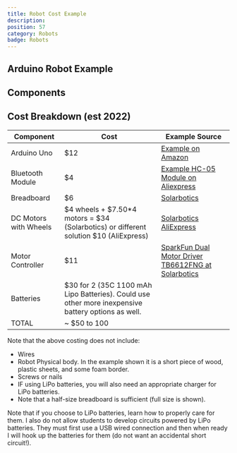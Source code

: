 ```yaml
---
title: Robot Cost Example
description:
position: 57
category: Robots
badge: Robots
---
```


## Arduino Robot Example

<display-image src="/robot/arduinorobots.jpg"></display-image>

## Components

<display-image src="/robot/RobotComponents.jpg"></display-image>

## Cost Breakdown (est 2022)

<div class="flex flex-col">
  <div class="overflow-x-auto sm:-mx-6 lg:-mx-8">
    <div class="py-2 inline-block min-w-full sm:px-6 lg:px-8">
      <div class="overflow-hidden">
        <table class="min-w-full">
          <thead class="bg-gray-800 border-b">
            <tr>
              <th scope="col" class="text-sm font-medium text-white px-6 py-4 text-left">
                Component
              </th>
              <th scope="col" class="text-sm font-medium text-white px-6 py-4 text-left">
                Cost
              </th>
              <th scope="col" class="text-sm font-medium text-white px-6 py-4 text-left">
                Example Source
              </th>
            </tr>
          </thead>
          <tbody>
            <tr class="bg-gray-100 border-b">
              <td class="px-6 py-4 whitespace-nowrap text-sm font-medium text-gray-900">
                Arduino Uno
              </td>
              <td class="text-sm text-gray-900 font-light px-6 py-4 whitespace-nowrap">
                $12
              </td>
              <td class="text-sm text-gray-900 font-light px-6 py-4 whitespace-nowrap">
                <a href="https://www.amazon.ca/CANADUINO-ATmega328P-Module-Compatible-Arduino/dp/B07ZQQLDD9/ref=sr_1_9?crid=3TB6CPU9STGFJ&keywords=arduino+uno&qid=1644862194&sprefix=arduino+uno%2Caps%2C136&sr=8-9">Example on Amazon</a>
              </td>
            </tr>
            <tr class="bg-white border-b">
              <td class="px-6 py-4 whitespace-nowrap text-sm font-medium text-gray-900">
                Bluetooth Module
              </td>
              <td class="text-sm text-gray-900 font-light px-6 py-4 whitespace-nowrap">
                $4
              </td>
              <td class="text-sm text-gray-900 font-light px-6 py-4 whitespace-nowrap">
                <a href="https://www.aliexpress.com/item/32786773297.html?spm=a2g0o.9042311.0.0.">Example HC-05 Module on Aliexpress</a>
              </td>
            </tr>
            <tr class="bg-gray-100 border-b">
              <td class="px-6 py-4 whitespace-nowrap text-sm font-medium text-gray-900">
                Breadboard
              </td>
              <td class="text-sm text-gray-900 font-light px-6 py-4 whitespace-nowrap text-center">
                $6
              </td>
              <td class="text-sm text-gray-900 font-light px-6 py-4 whitespace-nowrap">
                <a href="https://www.solarbotics.com/product/21025">Solarbotics</a>
              </td>
            </tr>
            <tr class="bg-gray-100 border-b">
              <td class="px-6 py-4 whitespace-nowrap text-sm font-medium text-gray-900">
                DC Motors with Wheels
              </td>
              <td class="text-sm text-gray-900 font-light px-6 py-4 whitespace-nowrap text-center">
                $4 wheels + $7.50*4 motors = $34 (Solarbotics) or different solution $10 (AliExpress)
              </td>
              <td class="text-sm text-gray-900 font-light px-6 py-4 whitespace-nowrap">
                <a href="https://www.solarbotics.com/product/gmpw-deal">Solarbotics</a>
                <a href="https://www.aliexpress.com/item/32867055406.html?spm=a2g0o.productlist.0.0.13256108zJpSHi&algo_pvid=a6fd6357-2914-4483-838b-566d08d0b3f4&algo_exp_id=a6fd6357-2914-4483-838b-566d08d0b3f4-5&pdp_ext_f=%7B%22sku_id%22%3A%2265512712375%22%7D&pdp_pi=-1%3B2.18%3B-1%3B-1%40salePrice%3BCAD%3Bsearch-mainSearch">AliExpress</a>
              </td>
            </tr>
            <tr class="bg-gray-100 border-b">
              <td class="px-6 py-4 whitespace-nowrap text-sm font-medium text-gray-900">
                Motor Controller
              </td>
              <td class="text-sm text-gray-900 font-light px-6 py-4 whitespace-nowrap text-center">
                $11
              </td>
              <td class="text-sm text-gray-900 font-light px-6 py-4 whitespace-nowrap">
                <a href="https://www.solarbotics.com/product/50646">SparkFun Dual Motor Driver TB6612FNG at Solarbotics</a>
              </td>
            </tr>
            <tr class="bg-gray-100 border-b">
              <td class="px-6 py-4 whitespace-nowrap text-sm font-medium text-gray-900">
                Batteries
              </td>
              <td class="text-sm text-gray-900 font-light px-6 py-4 whitespace-nowrap text-center">
                $30 for 2 (35C 1100 mAh Lipo Batteries). Could use other more inexpensive battery options as well.
              </td>
              <td class="text-sm text-gray-900 font-light px-6 py-4 whitespace-nowrap">
              </td>
            </tr>
            <tr class="bg-indigo-100 border-b">
              <td class="px-6 py-4 whitespace-nowrap text-sm font-medium text-gray-900">
                TOTAL
              </td>
              <td class="text-sm text-gray-900 font-light px-6 py-4 whitespace-nowrap text-center">
                ~ $50 to 100
              </td>
              <td class="text-sm text-gray-900 font-light px-6 py-4 whitespace-nowrap">
              </td>
            </tr>
          </tbody>
        </table>
      </div>
    </div>
  </div>
</div>

Note that the above costing does not include:

- Wires
- Robot Physical body. In the example shown it is a short piece of wood, plastic sheets, and some foam border.
- Screws or nails
- IF using LiPo batteries, you will also need an appropriate charger for LiPo batteries.
- Note that a half-size breadboard is sufficient (full size is shown).

<alert type="danger">
Note that if you choose to LiPo batteries, learn how to properly care for them. I also do not allow students to develop circuits powered by LiPo batteries. They must first use a USB wired connection and then when ready I will hook up the batteries for them (do not want an accidental short circuit!).
</alert>
